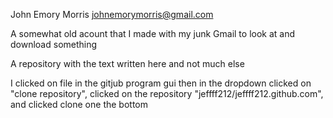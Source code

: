 John Emory Morris johnemorymorris@gmail.com

A somewhat old acount that I made with my junk Gmail to look at and download something

A repository with the text written here and not much else

I clicked on file in the gitjub program gui then in the dropdown clicked on "clone repository", clicked on the repository "jeffff212/jeffff212.github.com", and clicked clone one the bottom